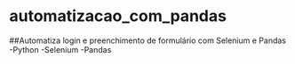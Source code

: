 # automatizacao_com_pandas

##Automatiza login e preenchimento de formulário com Selenium e Pandas
-Python
-Selenium
-Pandas
